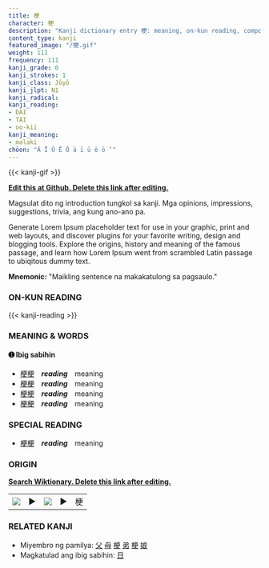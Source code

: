 ```yaml
---
title: 梗
character: 梗
description: "Kanji dictionary entry 梗: meaning, on-kun reading, compounds, origin, related kanji"
content_type: kanji
featured_image: "/梗.gif"
weight: 111
frequency: 111
kanji_grade: 0
kanji_strokes: 1
kanji_class: Jōyō
kanji_jlpt: N1
kanji_radical: 
kanji_reading: 
- DAI
- TAI
- oo-kii
kanji_meaning:
- malaki
chōon: "Ā Ī Ū Ē Ō ā ī ū ē ō ’"
---
```

[//]: # (Don't edit the line below. Kanji animated GIF code is automatically generated.)
{{< kanji-gif >}}

[//]: # (Edit below this line.)

**[Edit this at Github. Delete this link after editing.](https://github.com/tim0g/tim/tree/main/content/kanji/梗/index.md)**

Magsulat dito ng introduction tungkol sa kanji. Mga opinions, impressions, suggestions, trivia, ang kung ano-ano pa.

Generate Lorem Ipsum placeholder text for use in your graphic, print and web layouts, and discover plugins for your favorite writing, design and blogging tools. Explore the origins, history and meaning of the famous passage, and learn how Lorem Ipsum went from scrambled Latin passage to ubiqitous dummy text.
 
**Mnemonic:** "Maikling sentence na makakatulong sa pagsaulo."

### ON-KUN READING

[//]: # (Don't edit the line below. ON-KUN READING code is automatically generated.)
{{< kanji-reading >}}

### MEANING & WORDS

#### ➊ **Ibig sabihin**
  - [梗](../梗)[梗](../梗)　***reading***　meaning
  - [梗](../梗)[梗](../梗)　***reading***　meaning
  - [梗](../梗)[梗](../梗)　***reading***　meaning
  - [梗](../梗)[梗](../梗)　***reading***　meaning

### SPECIAL READING
  - [梗](../梗)[梗](../梗)　***reading***　meaning

### ORIGIN

**[Search Wiktionary. Delete this link after editing.](https://wiktionary.org/wiki/梗)**
<table class="kanji-table"><tr><td>
<img src="60px-梗-bronze.svg.png">
</td><td>▶</td><td>
<img src="60px-梗-oracle.svg.png">
</td><td>▶</td>
<td class="kanji-origin">梗</td>
</tr></table>

### RELATED KANJI
- Miyembro ng pamilya: [父](../父) [母](../母) [梗](../梗) [弟](../弟) [梗](../梗) [娘](../娘)
- Magkatulad ang ibig sabihin: [日](../日)

